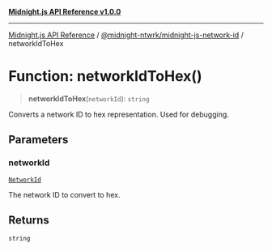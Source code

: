 [**Midnight.js API Reference v1.0.0**](../../../README.md)

***

[Midnight.js API Reference](../../../packages.md) / [@midnight-ntwrk/midnight-js-network-id](../README.md) / networkIdToHex

# Function: networkIdToHex()

> **networkIdToHex**(`networkId`): `string`

Converts a network ID to hex representation. Used for debugging.

## Parameters

### networkId

[`NetworkId`](../enumerations/NetworkId.md)

The network ID to convert to hex.

## Returns

`string`
